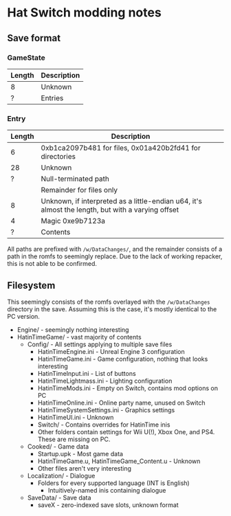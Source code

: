 # Hat Switch modding notes

## Save format
### GameState
| Length | Description |
| --- | --- |
| 8 | Unknown |
| ? | Entries |

### Entry
| Length | Description |
| --- | --- |
| 6 | 0xb1ca2097b481 for files, 0x01a420b2fd41 for directories |
| 28 | Unknown |
| ? | Null-terminated path |
| | Remainder for files only |
| 8 | Unknown, if interpreted as a little-endian u64, it's almost the length, but with a varying offset |
| 4 | Magic 0xe9b7123a |
| ? | Contents |

All paths are prefixed with `/w/DataChanges/`, and the remainder consists of a path in the romfs to seemingly replace.
Due to the lack of working repacker, this is not able to be confirmed.

## Filesystem
This seemingly consists of the romfs overlayed with the `/w/DataChanges` directory in the save.
Assuming this is the case, it's mostly identical to the PC version.

* Engine/ - seemingly nothing interesting
* HatinTimeGame/ - vast majority of contents
  * Config/ - All settings applying to multiple save files
    * HatinTimeEngine.ini - Unreal Engine 3 configuration
    * HatinTimeGame.ini - Game configuration, nothing that looks interesting
    * HatinTimeInput.ini - List of buttons
    * HatinTimeLightmass.ini - Lighting configuration
    * HatinTimeMods.ini - Empty on Switch, contains mod options on PC
    * HatinTimeOnline.ini - Online party name, unused on Switch
    * HatinTimeSystemSettings.ini - Graphics settings
    * HatinTimeUI.ini - Unknown
    * Switch/ - Contains overrides for HatinTime inis
    * Other folders contain settings for Wii U(!), Xbox One, and PS4. These are missing on PC.
  * Cooked/ - Game data
    * Startup.upk - Most game data
    * HatinTimeGame.u, HatinTimeGame_Content.u - Unknown
    * Other files aren't very interesting
  * Localization/ - Dialogue
    * Folders for every supported language (INT is English)
      * Intuitively-named inis containing dialogue
  * SaveData/ - Save data
    * saveX - zero-indexed save slots, unknown format
